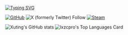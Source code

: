 [![Typing SVG](https://readme-typing-svg.demolab.com?font=Fira+Code&pause=1000&center=true&repeat=false&random=false&width=435&lines=The+Sky+is+not+Limited)](https://git.io/typing-svg)

[![GitHub](https://img.shields.io/badge/dynamic/json?url=https%3A%2F%2Fapi.swo.moe%2Fstats%2Fgithub%2Flxzcpro&query=count&color=181717&label=GitHub&labelColor=282c34&logo=github&suffix=+follows&cacheSeconds=3600)](https://github.com/lxzcpro)
![X (formerly Twitter) Follow](https://img.shields.io/twitter/follow/lxzcpro)
[![Steam](https://img.shields.io/badge/dynamic/json?url=https%3A%2F%2Fapi.swo.moe%2Fstats%2Fsteamgames%2F76561198370260392&query=count&color=0b1a37&label=Steam&labelColor=134375&logo=steam&suffix=+games&cacheSeconds=3600)](https://steamcommunity.com/profiles/76561198370260392)

![Xuting's GitHub stats](https://github-readme-stats.vercel.app/api?username=lxzcpro&hide=issues&show_icons=true)
![lxzcpro's Top Languages Card](https://github-readme-stats.vercel.app/api/top-langs/?username=lxzcpro&langs_count=10&hide=Jupyter%20Notebook&hide_border=true&exclude_repo&layout=compact&custom_title=Most%20Used%20Languages%20(Top%2010))
